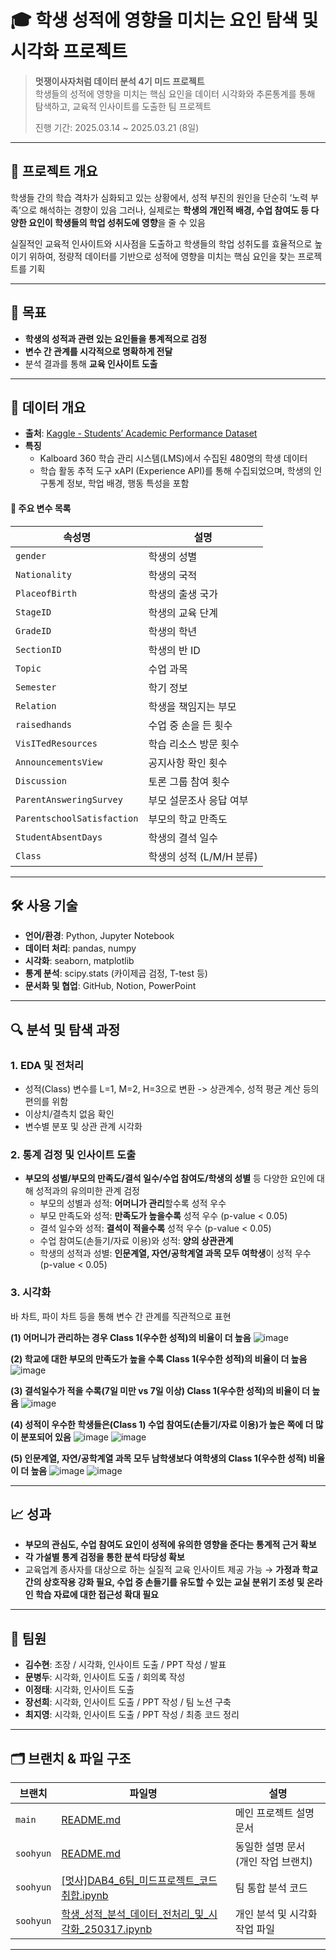 # 🎓 학생 성적에 영향을 미치는 요인 탐색 및 시각화 프로젝트

> **멋쟁이사자처럼 데이터 분석 4기 미드 프로젝트**  
> 학생들의 성적에 영향을 미치는 핵심 요인을 데이터 시각화와 추론통계를 통해 탐색하고, 교육적 인사이트를 도출한 팀 프로젝트
>
> 진행 기간: 2025.03.14 ~ 2025.03.21 (8일)

---

## 📌 프로젝트 개요

학생들 간의 학습 격차가 심화되고 있는 상황에서, 성적 부진의 원인을 단순히 ‘노력 부족’으로 해석하는 경향이 있음
그러나, 실제로는 **학생의 개인적 배경, 수업 참여도 등 다양한 요인이 학생들의 학업 성취도에 영향**을 줄 수 있음

실질적인 교육적 인사이트와 시사점을 도출하고 학생들의 학업 성취도를 효율적으로 높이기 위하여,
정량적 데이터를 기반으로 성적에 영향을 미치는 핵심 요인을 찾는 프로젝트를 기획

---

## 🎯 목표

- **학생의 성적과 관련 있는 요인들을 통계적으로 검정**
- **변수 간 관계를 시각적으로 명확하게 전달**
- 분석 결과를 통해 **교육 인사이트 도출**

---

## 📂 데이터 개요

- **출처**: [Kaggle - Students’ Academic Performance Dataset](https://www.kaggle.com/datasets/aljarah/xAPI-Edu-Data/data)
- **특징**
  - Kalboard 360 학습 관리 시스템(LMS)에서 수집된 480명의 학생 데이터
  - 학습 활동 추적 도구 xAPI (Experience API)를 통해 수집되었으며, 학생의 인구통계 정보, 학업 배경, 행동 특성을 포함
#### 📑 주요 변수 목록

| 속성명                   | 설명                           |
|------------------------|--------------------------------|
| `gender`              | 학생의 성별                     |
| `Nationality`         | 학생의 국적                     |
| `PlaceofBirth`        | 학생의 출생 국가                |
| `StageID`             | 학생의 교육 단계                |
| `GradeID`             | 학생의 학년                     |
| `SectionID`           | 학생의 반 ID                       |
| `Topic`               | 수업 과목                       |
| `Semester`            | 학기 정보                       |
| `Relation`            | 학생을 책임지는 부모            |
| `raisedhands`         | 수업 중 손을 든 횟수            |
| `VisITedResources`    | 학습 리소스 방문 횟수           |
| `AnnouncementsView`   | 공지사항 확인 횟수              |
| `Discussion`          | 토론 그룹 참여 횟수             |
| `ParentAnsweringSurvey` | 부모 설문조사 응답 여부       |
| `ParentschoolSatisfaction` | 부모의 학교 만족도         |
| `StudentAbsentDays`   | 학생의 결석 일수                |
| `Class`               | 학생의 성적 (L/M/H 분류)        |


---

## 🛠 사용 기술

- **언어/환경**: Python, Jupyter Notebook  
- **데이터 처리**: pandas, numpy  
- **시각화**: seaborn, matplotlib  
- **통계 분석**: scipy.stats (카이제곱 검정, T-test 등)
- **문서화 및 협업**: GitHub, Notion, PowerPoint

---

## 🔍 분석 및 탐색 과정

### 1. EDA 및 전처리
- 성적(Class) 변수를 L=1, M=2, H=3으로 변환 -> 상관계수, 성적 평균 계산 등의 편의를 위함
- 이상치/결측치 없음 확인
- 변수별 분포 및 상관 관계 시각화

### 2. 통계 검정 및 인사이트 도출
- **부모의 성별/부모의 만족도/결석 일수/수업 참여도/학생의 성별** 등 다양한 요인에 대해 성적과의 유의미한 관계 검정
  - 부모의 성별과 성적: **어머니가 관리**할수록 성적 우수
  - 부모 만족도와 성적: **만족도가 높을수록** 성적 우수 (p-value < 0.05)
  - 결석 일수와 성적: **결석이 적을수록** 성적 우수 (p-value < 0.05)
  - 수업 참여도(손들기/자료 이용)와 성적: **양의 상관관계**
  - 학생의 성적과 성별: **인문계열, 자연/공학계열 과목 모두 여학생**이 성적 우수 (p-value < 0.05)

### 3. 시각화
바 차트, 파이 차트 등을 통해 변수 간 관계를 직관적으로 표현

**(1) 어머니가 관리하는 경우 Class 1(우수한 성적)의 비율이 더 높음**
![image](https://github.com/user-attachments/assets/19f293c1-f312-4a17-8c41-0d26d2eaeaa1)

**(2) 학교에 대한 부모의 만족도가 높을 수록 Class 1(우수한 성적)의 비율이 더 높음**
![image](https://github.com/user-attachments/assets/328181f1-51ca-4cea-bfe6-2bcc42049bd8)

**(3) 결석일수가 적을 수록(7일 미만 vs 7일 이상) Class 1(우수한 성적)의 비율이 더 높음**
![image](https://github.com/user-attachments/assets/c650d3ae-8989-433c-9c18-b310ce22349a)

**(4) 성적이 우수한 학생들은(Class 1) 수업 참여도(손들기/자료 이용)가 높은 쪽에 더 많이 분포되어 있음**
![image](https://github.com/user-attachments/assets/cb47d38c-6228-476b-bea4-2397131bc324) ![image](https://github.com/user-attachments/assets/d9549c49-17fb-46e4-ac79-76e4c97c1134)

**(5) 인문계열, 자연/공학계열 과목 모두 남학생보다 여학생의 Class 1(우수한 성적) 비율이 더 높음**
![image](https://github.com/user-attachments/assets/93388733-2d8a-47df-86bb-778b6500f275) ![image](https://github.com/user-attachments/assets/f09d8ca2-e3f3-4ab3-9609-e1b6c4ae9533)

---

## 📈 성과

- **부모의 관심도, 수업 참여도 요인이 성적에 유의한 영향을 준다는 통계적 근거 확보**  
- **각 가설별 통계 검정을 통한 분석 타당성 확보**  
- 교육업계 종사자를 대상으로 하는 실질적 교육 인사이트 제공 가능 → **가정과 학교 간의 상호작용 강화 필요, 수업 중 손들기를 유도할 수 있는 교실 분위기 조성 및 온라인 학습 자료에 대한 접근성 확대 필요**

---

## 🙌 팀원

- **김수현**: 조장 / 시각화, 인사이트 도출 / PPT 작성 / 발표
- **문병두**: 시각화, 인사이트 도출 / 회의록 작성
- **이정태**: 시각화, 인사이트 도출 
- **장선희**: 시각화, 인사이트 도출 / PPT 작성 / 팀 노션 구축
- **최지영**: 시각화, 인사이트 도출 / PPT 작성 / 최종 코드 정리

---

## 🗂 브랜치 & 파일 구조

| 브랜치       | 파일명                                                                                                                                                                                                                                                                               | 설명                    |
| --------- | --------------------------------------------------------------------------------------------------------------------------------------------------------------------------------------------------------------------------------------------------------------------------------- | --------------------- |
| `main`    | [README.md](https://github.com/Soohyun13/student-grade-project)                                                                                                                                                                                                                   | 메인 프로젝트 설명 문서         |
| `soohyun` | [README.md](https://github.com/Soohyun13/student-grade-project/tree/soohyun)                                                                                                                                                                                                      | 동일한 설명 문서 (개인 작업 브랜치) |
| `soohyun` | [\[멋사\]DAB4\_6팀\_미드프로젝트\_코드취합.ipynb](https://github.com/Soohyun13/student-grade-project/blob/soohyun/%5B%EB%A9%8B%EC%82%AC%5DDAB4_6%ED%8C%80_%EB%AF%B8%EB%93%9C%ED%94%84%EB%A1%9C%EC%A0%9D%ED%8A%B8_%EC%BD%94%EB%93%9C%EC%B7%A8%ED%95%A9.ipynb)                                   | 팀 통합 분석 코드            |
| `soohyun` | [학생\_성적\_분석\_데이터\_전처리\_및\_시각화\_250317.ipynb](https://github.com/Soohyun13/student-grade-project/blob/soohyun/%ED%95%99%EC%83%9D_%EC%84%B1%EC%A0%81_%EB%B6%84%EC%84%9D_%EB%8D%B0%EC%9D%B4%ED%84%B0_%EC%A0%84%EC%B2%98%EB%A6%AC_%EB%B0%8F_%EC%8B%9C%EA%B0%81%ED%99%94_250317.ipynb) | 개인 분석 및 시각화 작업 파일     |

---

